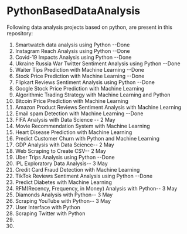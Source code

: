 # PythonBasedDataAnalysis

Following data analysis projects based on python, are present in this repository:
1. Smartwatch data analysis using Python --Done
2. Instagram Reach Analysis using Python --Done
3. Covid-19 Impacts Analysis using Python --Done
4. Ukraine Russia War Twitter Sentiment Analysis using Python --Done
5. Waiter Tips Prediction with Machine Learning --Done
6. Stock Price Prediction with Machine Learning  --Done
7. Flipkart Reviews Sentiment Analysis using Python --Done   
8. Google Stock Price Prediction with Machine Learning  
9. Algorithmic Trading Strategy with Machine Learning and Python
10. Bitcoin Price Prediction with Machine Learning 
11. Amazon Product Reviews Sentiment Analysis with Machine Learning
12. Email spam Detection with Machine Learning --Done
13. FIFA Analysis with Data Science -- 2 May
14. Movie Recommendation System with Machine Learning
15. Heart Disease Prediction with Machine Learning
16. Predict Customer Churn with Python and Machine Learning
17. GDP Analysis with Data Science-- 2 May  
18. Web Scraping to Create CSV-- 2 May
19. Uber Trips Analysis using Python --Done
20. IPL Exploratory Data Analysis-- 3 May
21. Credit Card Fraud Detection with Machine Learning
22. TikTok Reviews Sentiment Analysis using Python --Done 
23. Predict Diabetes with Machine Learning
24. RFM(Recency, Frequency, in Money) Analysis with Python-- 3 May
25. Diamonds Analysis with Python-- 3 May
26. Scraping YouTube with Python-- 3 May
27. User Interface with Python
28. Scraping Twitter with Python
29. 
30. 
